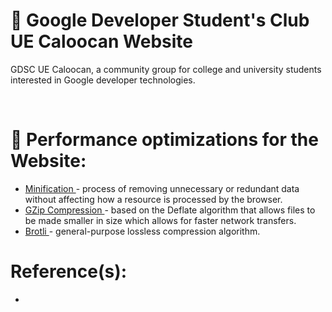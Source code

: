 # 🔰 Google Developer Student's Club UE Caloocan Website
GDSC UE Caloocan, a community group for college and university students interested in Google developer technologies. 

<br />

# 🚀 Performance optimizations for the Website:
- <a href="https://developer.mozilla.org/en-US/docs/Glossary/Minification"> Minification </a> - process of removing unnecessary or redundant data without affecting how a resource is processed by the browser.
- <a href="https://developer.mozilla.org/en-US/docs/Glossary/GZip_compression"> GZip Compression </a> - based on the Deflate algorithm that allows files to be made smaller in size which allows for faster network transfers.
- <a href="https://developer.mozilla.org/en-US/docs/Glossary/Brotli_compression"> Brotli </a> - general-purpose lossless compression algorithm.

# Reference(s):
- 
